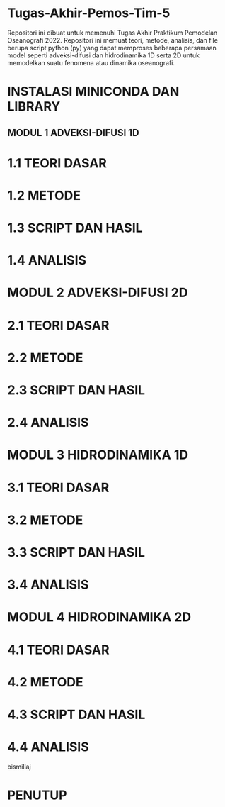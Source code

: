# Tugas-Akhir-Pemos-Tim-5
Repositori ini dibuat untuk memenuhi Tugas Akhir Praktikum Pemodelan Oseanografi 2022. Repositori ini memuat teori, metode, analisis, dan file berupa script python (py) yang dapat memproses beberapa persamaan model seperti adveksi-difusi dan hidrodinamika 1D serta 2D untuk memodelkan suatu fenomena atau dinamika oseanografi.
# INSTALASI MINICONDA DAN LIBRARY 

## MODUL 1 ADVEKSI-DIFUSI 1D
# 1.1 TEORI DASAR
# 1.2 METODE
# 1.3 SCRIPT DAN HASIL
# 1.4 ANALISIS

# MODUL 2 ADVEKSI-DIFUSI 2D
# 2.1 TEORI DASAR
# 2.2 METODE
# 2.3 SCRIPT DAN HASIL
# 2.4 ANALISIS

# MODUL 3 HIDRODINAMIKA 1D
# 3.1 TEORI DASAR
# 3.2 METODE
# 3.3 SCRIPT DAN HASIL
# 3.4 ANALISIS

# MODUL 4 HIDRODINAMIKA 2D
# 4.1 TEORI DASAR
# 4.2 METODE
# 4.3 SCRIPT DAN HASIL
# 4.4 ANALISIS
bismillaj

# PENUTUP
